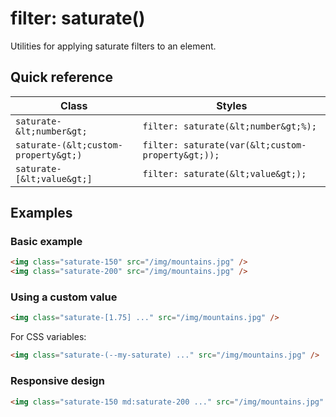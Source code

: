 # filter: saturate()

Utilities for applying saturate filters to an element.


## Quick reference

| Class | Styles |
|---|---|
| `saturate-&lt;number&gt;` | `filter: saturate(&lt;number&gt;%);` |
| `saturate-(&lt;custom-property&gt;)` | `filter: saturate(var(&lt;custom-property&gt;));` |
| `saturate-[&lt;value&gt;]` | `filter: saturate(&lt;value&gt;);` |

## Examples

### Basic example

```html
<img class="saturate-150" src="/img/mountains.jpg" />
<img class="saturate-200" src="/img/mountains.jpg" />
```

### Using a custom value

```html
<img class="saturate-[1.75] ..." src="/img/mountains.jpg" />
```

For CSS variables:

```html
<img class="saturate-(--my-saturate) ..." src="/img/mountains.jpg" />
```

### Responsive design

```html
<img class="saturate-150 md:saturate-200 ..." src="/img/mountains.jpg" />
```

